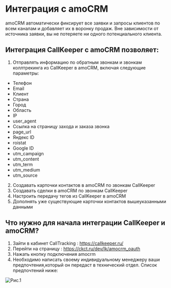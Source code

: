 # Интеграция с amoCRM
amoCRM автоматически фиксирует все заявки и запросы клиентов по всем каналам и добавляет их в воронку продаж. Вне зависимости от источника заявки, вы не потеряете ни одного потенциального клиента.

## Интеграция CallKeeper с amoCRM позволяет:

1. Отправлять информацию по обратным звонкам и звонкам коллтрекинга из CallKeeper в amoCRM, включая следующие параметры:
* Телефон
* Email
* Клиент
* Страна
* Город
* Область
* IP
* user_agent
* Ссылка на страницу захода и заказа звонка
* page_url
* Яндекс ID
* roistat
* Google ID
* utm_campaign
* utm_content
* utm_term
* utm_medium
* utm_source

2. Создавать карточки контактов в amoCRM по звонкам CallKeeper
3. Создавать сделки в amoCRM по звонкам CallKeeper
4. Настроить передачу тегов из CallKeeper в amoCRM
5. Дополнять уже существующие карточки контактов вышеуказанными данными

## Что нужно для начала интеграции CallKeeper и amoCRM?

1) Зайти в кабинет CallTracking : https://callkeeper.ru/
2) Перейти на страницу : https://ckct.ru/dev/lk/amocrm_oauth
3) Нажать кнопку подключения amocrm
4) Необходимо написать своему индивидуальному менеджеру ваши предпочтения,который он передаст в технический отдел. Список предпочтений ниже:

![Рис.1](amoCRM/amo-int.PNG)
